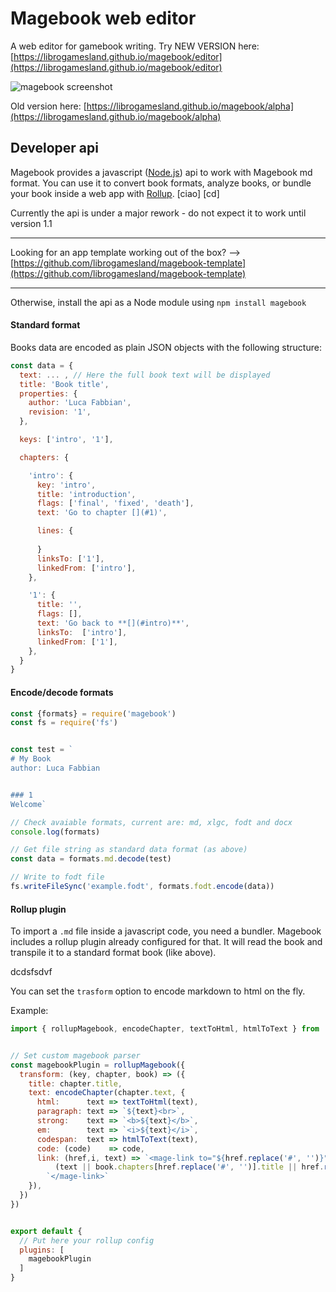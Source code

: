 # Magebook web editor
A web editor for gamebook writing. Try NEW VERSION here: [https://librogamesland.github.io/magebook/editor](https://librogamesland.github.io/magebook/editor)


<img src="https://librogamesland.github.io/magebook/docs/screenshots/1.jpg" alt="magebook screenshot" style="max-width:100%;">

Old version here: [https://librogamesland.github.io/magebook/alpha](https://librogamesland.github.io/magebook/alpha)



## Developer api
Magebook provides a javascript ([Node.js](https://nodejs.org/)) api to work with Magebook md format. You can use it to convert book formats, analyze books, or bundle your book inside a web app with [Rollup](https://rollupjs.org/). [ciao] [cd]

Currently the api is under a major rework - do not expect it to work until version 1.1

---
Looking for an app template working out of the box? --> [https://github.com/librogamesland/magebook-template](https://github.com/librogamesland/magebook-template)

---
Otherwise, install the api as a Node module using `npm install magebook`



#### Standard format
Books data are encoded as plain JSON objects with the following structure:
```javascript
const data = {
  text: ... , // Here the full book text will be displayed
  title: 'Book title',
  properties: {
    author: 'Luca Fabbian',
    revision: '1',
  },

  keys: ['intro', '1'],

  chapters: {

    'intro': {
      key: 'intro',
      title: 'introduction',
      flags: ['final', 'fixed', 'death'],
      text: 'Go to chapter [](#1)',

      lines: {
        
      }
      linksTo: ['1'],
      linkedFrom: ['intro'],
    },

    '1': {
      title: '',
      flags: [],
      text: 'Go back to **[](#intro)**',
      linksTo:  ['intro'],
      linkedFrom: ['1'],
    },
  }
}

```

#### Encode/decode formats
```javascript
const {formats} = require('magebook')
const fs = require('fs')


const test = `
# My Book
author: Luca Fabbian


### 1
Welcome`

// Check avaiable formats, current are: md, xlgc, fodt and docx
console.log(formats)

// Get file string as standard data format (as above)
const data = formats.md.decode(test)

// Write to fodt file 
fs.writeFileSync('example.fodt', formats.fodt.encode(data))


```


#### Rollup plugin
To import a `.md` file inside a javascript code, you need a bundler. Magebook includes a rollup plugin already configured for that. It will read the book and transpile it to a standard format book (like above). 

<right> dcdsfsdvf</right>

You can set the `trasform` option to encode markdown to html on the fly.

Example:
```javascript
import { rollupMagebook, encodeChapter, textToHtml, htmlToText } from 'magebook';


// Set custom magebook parser
const magebookPlugin = rollupMagebook({
  transform: (key, chapter, book) => ({
    title: chapter.title,
    text: encodeChapter(chapter.text, {
      html:      text => textToHtml(text),
      paragraph: text => `${text}<br>`,
      strong:    text => `<b>${text}</b>`,
      em:        text => `<i>${text}</i>`,
      codespan:  text => htmlToText(text),
      code: (code)    => code,
      link: (href,i, text) => `<mage-link to="${href.replace('#', '')}">` +
          (text || book.chapters[href.replace('#', '')].title || href.replace('#', '')) + 
        `</mage-link>`    
    }), 
  })
})                   


export default {
  // Put here your rollup config
  plugins: [
    magebookPlugin
  ]
}

```